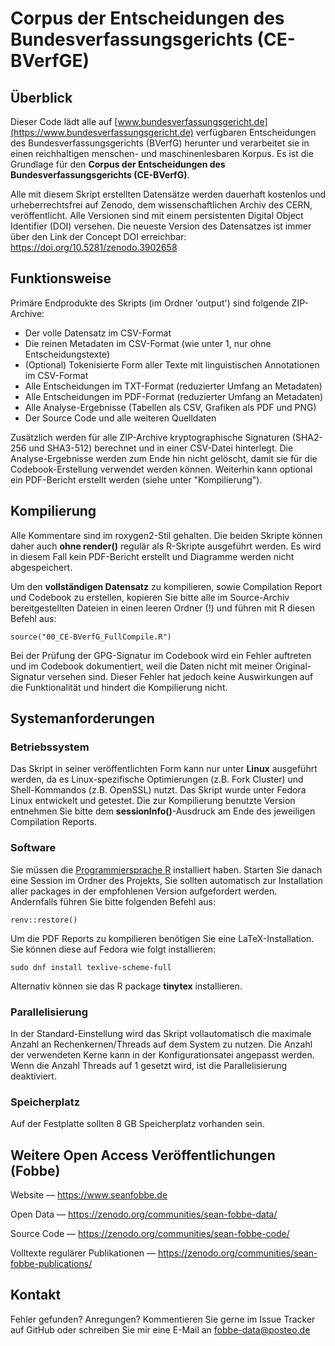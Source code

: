 # Corpus der Entscheidungen des Bundesverfassungsgerichts (CE-BVerfGE)

## Überblick

Dieser Code lädt alle auf [www.bundesverfassungsgericht.de](https://www.bundesverfassungsgericht.de) verfügbaren Entscheidungen des Bundesverfassungsgerichts (BVerfG) herunter und verarbeitet sie in einen reichhaltigen menschen- und maschinenlesbaren Korpus. Es ist die Grundlage für den **Corpus der Entscheidungen des Bundesverfassungsgerichts (CE-BVerfG)**.

Alle mit diesem Skript erstellten Datensätze werden dauerhaft kostenlos und urheberrechtsfrei auf Zenodo, dem wissenschaftlichen Archiv des CERN, veröffentlicht. Alle Versionen sind mit einem persistenten Digital Object Identifier (DOI) versehen. Die neueste Version des Datensatzes ist immer über den Link der Concept DOI erreichbar: <https://doi.org/10.5281/zenodo.3902658>



## Funktionsweise

Primäre Endprodukte des Skripts (im Ordner 'output') sind folgende ZIP-Archive:
 
- Der volle Datensatz im CSV-Format
- Die reinen Metadaten im CSV-Format (wie unter 1, nur ohne Entscheidungstexte)
- (Optional) Tokenisierte Form aller Texte mit linguistischen Annotationen im CSV-Format
- Alle Entscheidungen im TXT-Format (reduzierter Umfang an Metadaten)
- Alle Entscheidungen im PDF-Format (reduzierter Umfang an Metadaten)
- Alle Analyse-Ergebnisse (Tabellen als CSV, Grafiken als PDF und PNG)
- Der Source Code und alle weiteren Quelldaten


Zusätzlich werden für alle ZIP-Archive kryptographische Signaturen (SHA2-256 und SHA3-512) berechnet und in einer CSV-Datei hinterlegt. Die Analyse-Ergebnisse werden zum Ende hin nicht gelöscht, damit sie für die Codebook-Erstellung verwendet werden können.  Weiterhin kann optional ein PDF-Bericht erstellt werden (siehe unter "Kompilierung").




## Kompilierung

Alle Kommentare sind im roxygen2-Stil gehalten. Die beiden Skripte können daher auch **ohne render()** regulär als R-Skripte ausgeführt werden. Es wird in diesem Fall kein PDF-Bericht erstellt und Diagramme werden nicht abgespeichert.
 
Um den **vollständigen Datensatz** zu kompilieren, sowie Compilation Report und Codebook zu erstellen, kopieren Sie bitte alle im Source-Archiv bereitgestellten Dateien in einen leeren Ordner (!) und führen mit R diesen Befehl aus:


```
source("00_CE-BVerfG_FullCompile.R")
```

Bei der Prüfung der GPG-Signatur im Codebook wird ein Fehler auftreten und im Codebook dokumentiert, weil die Daten nicht mit meiner Original-Signatur versehen sind. Dieser Fehler hat jedoch keine Auswirkungen auf die Funktionalität und hindert die Kompilierung nicht.


## Systemanforderungen

### Betriebssystem

Das Skript in seiner veröffentlichten Form kann nur unter **Linux** ausgeführt werden, da es Linux-spezifische Optimierungen (z.B. Fork Cluster) und Shell-Kommandos (z.B. OpenSSL) nutzt. Das Skript wurde unter Fedora Linux entwickelt und getestet. Die zur Kompilierung benutzte Version entnehmen Sie bitte dem **sessionInfo()**-Ausdruck am Ende des jeweiligen Compilation Reports.

### Software

Sie müssen die [Programmiersprache R](https://www.r-project.org/) installiert haben. Starten Sie danach eine Session im Ordner des Projekts, Sie sollten automatisch zur Installation aller packages in der empfohlenen Version aufgefordert werden. Andernfalls führen Sie bitte folgenden Befehl aus:

```
renv::restore()
```

Um die PDF Reports zu kompilieren benötigen Sie eine LaTeX-Installation. Sie können diese auf Fedora wie folgt installieren:

```
sudo dnf install texlive-scheme-full
```

Alternativ können sie das R package **tinytex** installieren.



### Parallelisierung

In der Standard-Einstellung wird das Skript vollautomatisch die maximale Anzahl an Rechenkernen/Threads auf dem System zu nutzen. Die Anzahl der verwendeten Kerne kann in der Konfigurationsatei angepasst werden. Wenn die Anzahl Threads auf 1 gesetzt wird, ist die Parallelisierung deaktiviert.

### Speicherplatz

Auf der Festplatte sollten 8 GB Speicherplatz vorhanden sein.


 

## Weitere Open Access Veröffentlichungen (Fobbe)

Website — https://www.seanfobbe.de

Open Data  —  https://zenodo.org/communities/sean-fobbe-data/

Source Code  —  https://zenodo.org/communities/sean-fobbe-code/

Volltexte regulärer Publikationen  —  https://zenodo.org/communities/sean-fobbe-publications/



## Kontakt

Fehler gefunden? Anregungen? Kommentieren Sie gerne im Issue Tracker auf GitHub oder schreiben Sie mir eine E-Mail an [fobbe-data@posteo.de](fobbe-data@posteo.de)



